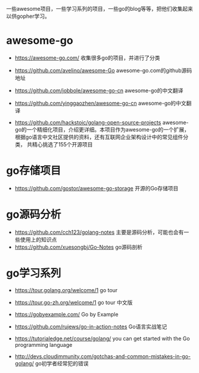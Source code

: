一些awesome项目，一些学习系列的项目，一些go的blog等等，把他们收集起来以供gopher学习。



# awesome-go

- https://awesome-go.com/   收集很多go的项目，并进行了分类
- https://github.com/avelino/awesome-Go awesome-go.com的github源码地址
- https://github.com/jobbole/awesome-go-cn awesome-go的中文翻译
- https://github.com/yinggaozhen/awesome-go-cn  awesome-go的中文翻译



- https://github.com/hackstoic/golang-open-source-projects awesome-go的一个精细化项目，介绍更详细。本项目作为awesome-go的一个扩展，根据go语言中文社区提供的资料，还有互联网企业架构设计中的常见组件分类， 共精心挑选了155个开源项目



# go存储项目

- https://github.com/gostor/awesome-go-storage 开源的Go存储项目



# go源码分析

- https://github.com/cch123/golang-notes 主要是源码分析，可能也会有一些使用上的知识点
- https://github.com/xuesongbj/Go-Notes go源码剖析



# go学习系列

- https://tour.golang.org/welcome/1 go tour

- https://tour.go-zh.org/welcome/1  go tour 中文版

- https://gobyexample.com/ Go by Example

- https://github.com/rujews/go-in-action-notes Go语言实战笔记

- https://tutorialedge.net/course/golang/  you can get started with the Go programming language

- <http://devs.cloudimmunity.com/gotchas-and-common-mistakes-in-go-golang/> go初学者经常犯的错误

  